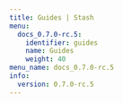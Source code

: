 ```yaml
---
title: Guides | Stash
menu:
  docs_0.7.0-rc.5:
    identifier: guides
    name: Guides
    weight: 40
menu_name: docs_0.7.0-rc.5
info:
  version: 0.7.0-rc.5
---
```


